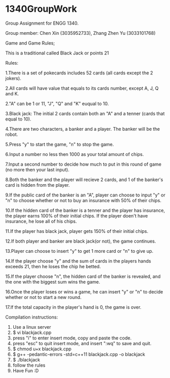 # 1340GroupWork
Group Assignment for ENGG 1340.

Group member: Chen Xin (3035952733), Zhang Zhen Yu (3033101768)

Game and Game Rules;

This is a traditional called Black Jack or points 21

Rules:

1.There is a set of pokecards includes 52 cards (all cards except the 2 jokers). 

2.All cards will have value that equals to its cards number, except A, J, Q and K.

2."A" can be 1 or 11, "J", "Q" and "K" euqual to 10.

3.Black jack: The initial 2 cards contain both an "A" and a tenner (cards that equal to 10).

4.There are two characters, a banker and a player. The banker will be the robot.

5.Press "y" to start the game, "n" to stop the game.

6.Input a number no less then 1000 as your total amount of chips.

7.Input a second number to decide how much to put in this round of game (no more then your last input).

8.Both the banker and the player will recieve 2 cards, and 1 of the banker's card is hidden from the player.

9.If the public card of the banker is an "A", player can choose to input "y" or "n" to choose whether or not to buy an insurance with 50% of their chips.

10.If the hidden card of the banker is a tenner and the player has insurance, the player earns 100% of their initial chips.
   If the player doen't have insurance, he lose all of his chips.
   
11.If the player has black jack, player gets 150% of their initial chips.

12.If both player and banker are black jack(or not), the game continues.

13.Player can choose to insert "y" to get 1 more card or "n" to give up.

14.If the player choose "y" and the sum of cards in the players hands exceeds 21, then he loses the chip he betted.

15.If the player choose "n", the hidden card of the banker is revealed, and the one with the biggest sum wins the game.

16.Once the player loses or wins a game, he can insert "y" or "n" to decide whether or not to start a new round.

17.If the total capacity in the player's hand is 0, the game is over.

Compilation instructions:

1. Use a linux server
2. $ vi blackjack.cpp
3. press "i" to enter insert mode, copy and paste the code.
4. press "esc" to quit insert mode, and insert ":wq" to save and quit.
5. $ chmod u+x blackjack.cpp
6. $ g++ -pedantic-errors -std=c++11 blackjack.cpp -o blackjack
7. $ ./blackjack
8. follow the rules
9. Have Fun :D
